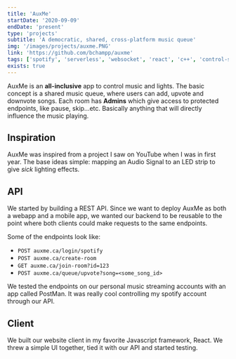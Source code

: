```yaml
---
title: 'AuxMe'
startDate: '2020-09-09'
endDate: 'present'
type: 'projects'
subtitle: 'A democratic, shared, cross-platform music queue'
img: '/images/projects/auxme.PNG'
link: 'https://github.com/bchampp/auxme'
tags: ['spotify', 'serverless', 'websocket', 'react', 'c++', 'control-system']
exists: true
---
```


AuxMe is an **all-inclusive** app to control music and lights. 
The basic concept is a shared music queue, where users can add, upvote and downvote songs. Each room has **Admins** which give access to protected endpoints, like pause, skip...etc. Basically anything that will directly influence the music playing.

## Inspiration
AuxMe was inspired from a project I saw on YouTube when I was in first year.
The base ideas simple: mapping an Audio Signal to an LED strip to give *sick* lighting effects. 

## API
We started by building a REST API. Since we want to deploy AuxMe as both a webapp and a mobile app, we wanted our backend to be reusable to the point where both clients could make requests to the same endpoints. 

Some of the endpoints look like: 
- `POST auxme.ca/login/spotify`
- `POST auxme.ca/create-room`
- `GET auxme.ca/join-room?id=123`
- `POST auxme.ca/queue/upvote?song=<some_song_id>`

We tested the endpoints on our personal music streaming accounts with an app called PostMan. It was really cool controlling my spotify account through our API.

## Client
We built our website client in my favorite Javascript framework, React. We threw a simple UI together, tied it with our API and started testing. 

